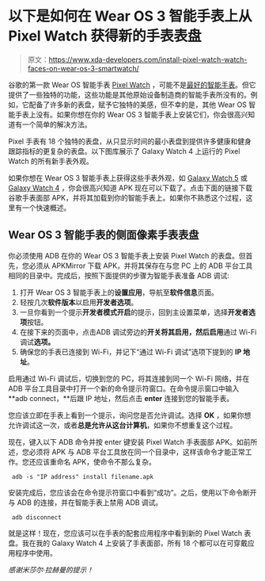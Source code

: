# 以下是如何在 Wear OS 3 智能手表上从 Pixel Watch 获得新的手表表盘

> 原文：<https://www.xda-developers.com/install-pixel-watch-watch-faces-on-wear-os-3-smartwatch/>

谷歌的第一款 Wear OS 智能手表 [Pixel Watch](https://www.xda-developers.com/google-pixel-watch-review/) ，可能不是[最好的智能手表](https://www.xda-developers.com/best-smartwatches/)。但它提供了一些独特的功能，这些功能是其他原始设备制造商的智能手表所没有的。例如，它配备了许多新的表盘，赋予它独特的美感，但不幸的是，其他 Wear OS 智能手表上没有。如果你想在你的 Wear OS 3 智能手表上安装它们，你会很高兴知道有一个简单的解决方法。

Pixel 手表有 18 个独特的表盘，从只显示时间的最小表盘到提供许多健康和健身跟踪指标的更复杂的表盘。以下图库展示了 Galaxy Watch 4 上运行的 Pixel Watch 的所有新手表外观。

如果你想在 Wear OS 3 智能手表上获得这些手表外观，如 [Galaxy Watch 5](https://www.xda-developers.com/samsung-galaxy-watch-5-review/) 或 [Galaxy Watch 4](https://www.xda-developers.com/samsung-galaxy-watch-4-classic-review/) ，你会很高兴知道 APK 现在可以下载了。点击下面的链接下载谷歌手表面部 APK，并将其加载到你的智能手表上。如果你不熟悉这个过程，这里有一个快速概述。

## Wear OS 3 智能手表的侧面像素手表表盘

你必须使用 ADB 在你的 Wear OS 3 智能手表上安装 Pixel Watch 的表盘。但首先，您必须从 APKMirror 下载 APK，并将其保存在与您 PC 上的 ADB 平台工具相同的目录中。完成后，按照下面提供的步骤为智能手表准备 ADB 调试:

1.  打开 Wear OS 3 智能手表上的**设置应用**，导航至**软件信息**页面。
2.  轻按几次**软件版本**以启用**开发者选项**。
3.  一旦你看到一个提示**开发者模式开启**的提示，回到主设置菜单，选择**开发者选项**按钮。
4.  在接下来的页面中，点击ADB 调试旁边的**开关将其启用，然后启用**通过 Wi-Fi 调试**选项。**
5.  确保您的手表已连接到 Wi-Fi，并记下“通过 Wi-Fi 调试”选项下提到的 **IP 地址**。

启用通过 Wi-Fi 调试后，切换到您的 PC，将其连接到同一个 Wi-Fi 网络，并在 ADB 平台工具目录中打开一个新的命令提示符窗口。在命令提示窗口中输入 **adb connect，**后跟 IP 地址，然后点击 **enter** 连接到您的智能手表。

您应该立即在手表上看到一个提示，询问您是否允许调试。选择 **OK** ，如果你想允许调试这一次，或者**总是允许从这台计算机**，如果你不想重复这个过程。

现在，键入以下 ADB 命令并按 enter 键安装 Pixel Watch 手表面部 APK。如前所述，您必须将 APK 与 ADB 平台工具放在同一个目录中，这样该命令才能正常工作。您还应该重命名 APK，使命令不那么复杂。

```
 adb -s "IP address" install filename.apk 
```

安装完成后，您应该会在命令提示符窗口中看到“成功”。之后，使用以下命令断开与 ADB 的连接，并在智能手表上禁用 ADB 调试。

```
 adb disconnect 
```

就是这样！现在，您应该可以在手表的配套应用程序中看到新的 Pixel Watch 表盘。我在我的 Galaxy Watch 4 上安装了手表面部，所有 18 个都可以在可穿戴应用程序中使用。

*感谢米莎尔·拉赫曼的提示！*